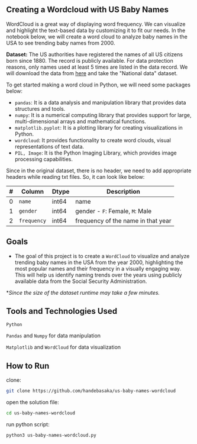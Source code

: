 ## Creating a Wordcloud with US Baby Names

WordCloud is a great way of displaying word frequency. We can visualize and highlight the text-based data by customizing it to fit our needs. In the notebook below, we will create a word cloud to analyze baby names in the USA to see trending baby names from 2000.

**Dataset:** The US authorities have registered the names of all US citizens born since 1880. The record is publicly available. For data protection reasons, only names used at least 5 times are listed in the data record. We will download the data from [here](https://www.ssa.gov/oact/babynames/limits.html) and take the "National data" dataset.

To get started making a word cloud in Python, we will need some packages below:
- `pandas`: It is a data analysis and manipulation library that provides data structures and tools.
- `numpy`: It is a numerical computing library that provides support for large, multi-dimensional arrays and mathematical functions.
- `matplotlib.pyplot`: It is a plotting library for creating visualizations in Python.
- `wordcloud`: It provides functionality to create word clouds, visual representations of text data.
- `PIL, Image`: It is the Python Imaging Library, which provides image processing capabilities.

Since in the original dataset, there is no header, we need to add appropriate headers while reading txt files. So, it can look like below:

| # | Column | Dtype | Description |
| ---- | ---- | ---- | ---- |
| 0 | `name` | int64 | name |
| 1 | `gender` | int64 | gender - `F`: Female, `M`: Male |
| 2 | `frequency` | int64 | frequency of the name in that year  |


## Goals
- The goal of this project is to create a `WordCloud` to visualize and analyze trending baby names in the USA from the year 2000, highlighting the most popular names and their frequency in a visually engaging way. This will help us identify naming trends over the years using publicly available data from the Social Security Administration.

**Since the size of the dataset runtime may take a few minutes.*

## Tools and Technologies Used
`Python`

`Pandas` and `Numpy` for data manipulation 

`Matplotlib` and `WordCloud` for data visualization

## How to Run
clone:
```sh
git clone https://github.com/handebasaka/us-baby-names-wordcloud
```
open the solution file:
```bash
cd us-baby-names-wordcloud
```
run python script:
```bash
python3 us-baby-names-wordcloud.py
```
